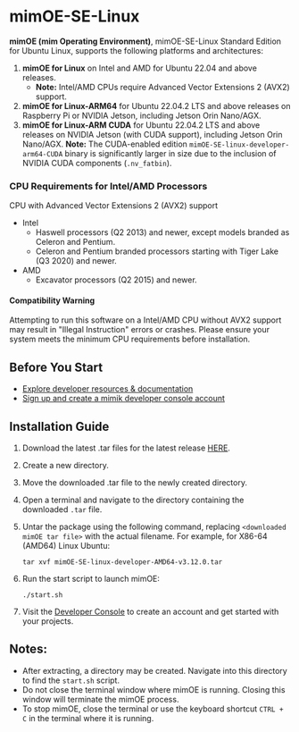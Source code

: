# mimOE-SE-Linux

**mimOE (mim Operating Environment)**, mimOE-SE-Linux Standard Edition for Ubuntu Linux, supports the following platforms and architectures:

1. **mimOE for Linux** on Intel and AMD for Ubuntu 22.04 and above releases.
   - **Note:** Intel/AMD CPUs require Advanced Vector Extensions 2 (AVX2) support.
2. **mimOE for Linux-ARM64** for Ubuntu 22.04.2 LTS and above releases on Raspberry Pi or NVIDIA Jetson, including Jetson Orin Nano/AGX.
3. **mimOE for Linux-ARM CUDA** for Ubuntu 22.04.2 LTS and above releases on NVIDIA Jetson (with CUDA support), including Jetson Orin Nano/AGX.
   **Note:** The CUDA-enabled edition `mimOE-SE-linux-developer-arm64-CUDA` binary is significantly larger in size due to the inclusion of NVIDIA CUDA components (`.nv_fatbin`).

### CPU Requirements for Intel/AMD Processors

CPU with Advanced Vector Extensions 2 (AVX2) support
* Intel
    * Haswell processors (Q2 2013) and newer, except models branded as Celeron and Pentium.
    * Celeron and Pentium branded processors starting with Tiger Lake (Q3 2020) and newer.
* AMD
    * Excavator processors (Q2 2015) and newer.

#### Compatibility Warning
Attempting to run this software on a Intel/AMD CPU without AVX2 support may result in "Illegal Instruction" errors or crashes.
Please ensure your system meets the minimum CPU requirements before installation.

## Before You Start
- [Explore developer resources & documentation](https://developer.mimik.com)
- [Sign up and create a mimik developer console account](https://developer.mimik.com/console/create_account)

## Installation Guide
1. Download the latest .tar files for the latest release [HERE](https://github.com/mim-OE/mimOE-SE-Linux/releases).
2. Create a new directory.
3. Move the downloaded .tar file to the newly created directory.
4. Open a terminal and navigate to the directory containing the downloaded `.tar` file.
5. Untar the package using the following command, replacing `<downloaded mimOE tar file>` with the actual filename. For example, for X86-64 (AMD64) Linux Ubuntu:

   ```
   tar xvf mimOE-SE-linux-developer-AMD64-v3.12.0.tar
   ```

6. Run the start script to launch mimOE:

   ```
   ./start.sh
   ```

7. Visit the [Developer Console](https://developer.mimik.com/console/create_account) to create an account and get started with your projects.

## Notes:

- After extracting, a directory may be created. Navigate into this directory to find the `start.sh` script.
- Do not close the terminal window where mimOE is running. Closing this window will terminate the mimOE process.
- To stop mimOE, close the terminal or use the keyboard shortcut `CTRL + C` in the terminal where it is running.
